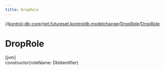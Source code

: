 ```yaml
---
title: DropRole
---
```

//[kontrol-db-core](../../../index.html)/[net.futureset.kontroldb.modelchange](../index.html)/[DropRole](index.html)/[DropRole](-drop-role.html)



# DropRole



[jvm]\
constructor(roleName: DbIdentifier)




